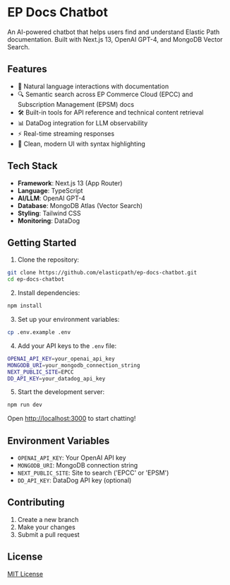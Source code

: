 # EP Docs Chatbot

An AI-powered chatbot that helps users find and understand Elastic Path documentation. Built with Next.js 13, OpenAI GPT-4, and MongoDB Vector Search.

## Features

- 🤖 Natural language interactions with documentation
- 🔍 Semantic search across EP Commerce Cloud (EPCC) and Subscription Management (EPSM) docs
- 🛠️ Built-in tools for API reference and technical content retrieval
- 📊 DataDog integration for LLM observability
- ⚡ Real-time streaming responses
- 🎨 Clean, modern UI with syntax highlighting

## Tech Stack

- **Framework**: Next.js 13 (App Router)
- **Language**: TypeScript
- **AI/LLM**: OpenAI GPT-4
- **Database**: MongoDB Atlas (Vector Search)
- **Styling**: Tailwind CSS
- **Monitoring**: DataDog

## Getting Started

1. Clone the repository:

```bash
git clone https://github.com/elasticpath/ep-docs-chatbot.git
cd ep-docs-chatbot
```

2. Install dependencies:

```bash
npm install
```

3. Set up your environment variables:

```bash
cp .env.example .env
```

4. Add your API keys to the `.env` file:

```bash
OPENAI_API_KEY=your_openai_api_key
MONGODB_URI=your_mongodb_connection_string
NEXT_PUBLIC_SITE=EPCC
DD_API_KEY=your_datadog_api_key
```

5. Start the development server:

```bash
npm run dev
```

Open [http://localhost:3000](http://localhost:3000) to start chatting!

## Environment Variables

- `OPENAI_API_KEY`: Your OpenAI API key
- `MONGODB_URI`: MongoDB connection string
- `NEXT_PUBLIC_SITE`: Site to search ('EPCC' or 'EPSM')
- `DD_API_KEY`: DataDog API key (optional)

## Contributing

1. Create a new branch
2. Make your changes
3. Submit a pull request

## License

[MIT License](LICENSE)
